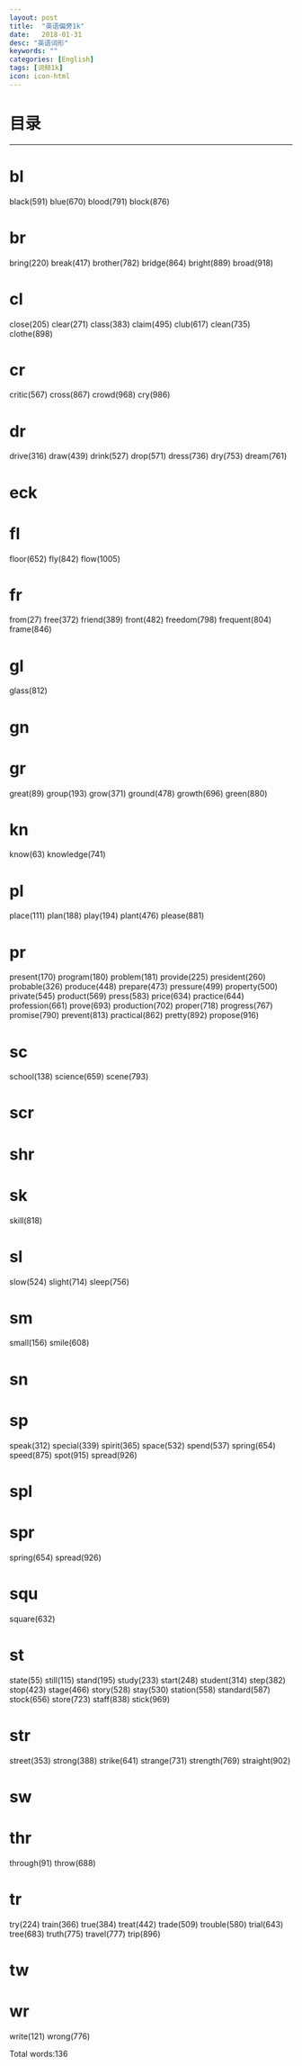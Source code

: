 ```yaml
---
layout: post
title:  "英语偏旁1k"
date:   2018-01-31
desc: "英语词形"
keywords: ""
categories: [English]
tags: [词频1k]
icon: icon-html
---
```


# 目录
----
# bl
black(591)	blue(670)	blood(791)	block(876)	
# br
bring(220)	break(417)	brother(782)	bridge(864)	bright(889)	broad(918)	
# cl
close(205)	clear(271)	class(383)	claim(495)	club(617)	clean(735)	clothe(898)	
# cr
critic(567)	cross(867)	crowd(968)	cry(986)	
# dr
drive(316)	draw(439)	drink(527)	drop(571)	dress(736)	dry(753)	dream(761)	
# eck

# fl
floor(652)	fly(842)	flow(1005)	
# fr
from(27)	free(372)	friend(389)	front(482)	freedom(798)	frequent(804)	frame(846)	
# gl
glass(812)	
# gn

# gr
great(89)	group(193)	grow(371)	ground(478)	growth(696)	green(880)	
# kn
know(63)	knowledge(741)	
# pl
place(111)	plan(188)	play(194)	plant(476)	please(881)	
# pr
present(170)	program(180)	problem(181)	provide(225)	president(260)	probable(326)	produce(448)	prepare(473)	pressure(499)	property(500)	private(545)	product(569)	press(583)	price(634)	practice(644)	profession(661)	prove(693)	production(702)	proper(718)	progress(767)	promise(790)	prevent(813)	practical(862)	pretty(892)	propose(916)	
# sc
school(138)	science(659)	scene(793)	
# scr

# shr

# sk
skill(818)	
# sl
slow(524)	slight(714)	sleep(756)	
# sm
small(156)	smile(608)	
# sn

# sp
speak(312)	special(339)	spirit(365)	space(532)	spend(537)	spring(654)	speed(875)	spot(915)	spread(926)	
# spl

# spr
spring(654)	spread(926)	
# squ
square(632)	
# st
state(55)	still(115)	stand(195)	study(233)	start(248)	student(314)	step(382)	stop(423)	stage(466)	story(528)	stay(530)	station(558)	standard(587)	stock(656)	store(723)	staff(838)	stick(969)	
# str
street(353)	strong(388)	strike(641)	strange(731)	strength(769)	straight(902)	
# sw

# thr
through(91)	throw(688)	
# tr
try(224)	train(366)	true(384)	treat(442)	trade(509)	trouble(580)	trial(643)	tree(683)	truth(775)	travel(777)	trip(896)	
# tw

# wr
write(121)	wrong(776)	

Total words:136